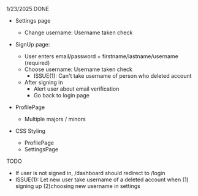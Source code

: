1/23/2025
DONE
- Settings page
  - Change username: Username taken check

- SignUp page:
  - User enters email/password + firstname/lastname/username (required)
  - Choose username: Username taken check
    - ISSUE(1): Can't take username of person who deleted account
  - After signing in 
    - Alert user about email verification
    - Go back to login page
  
- ProfilePage
  - Multiple majors / minors

- CSS Styling
  - ProfilePage
  - SettingsPage

TODO
  - If user is not signed in, /dashboard should redirect to /login
  - ISSUE(1): Let new user take username of a deleted account when (1) signing up (2)choosing new username in settings  
